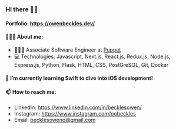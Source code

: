 ### Hi there 👋🏾
#### Portfolio: https://owenbeckles.dev/
####  🧑🏾‍🦱 About me:
- 👨🏾‍💻 Associate Software Engineer at [Puppet](https://puppet.com/)
- 💻 Technologies: Javascript, Next.js, React.js, Redux.js, Node.js, Express.js, Python, Flask, HTML, CSS, PostGreSQL, Git, Docker

#### 🌱 I’m currently learning Swift to dive into iOS development!

####  📫 How to reach me:
- LinkedIn: https://www.linkedin.com/in/becklesowen/
- Instagram: https://www.instagram.com/oobeckles
- Email: becklesoweno@gmail.com

<!--
**owenbeckles/owenbeckles** is a ✨ _special_ ✨ repository because its `README.md` (this file) appears on your GitHub profile.

Here are some ideas to get you started:

- 🔭 I’m currently working on ...
- 🌱 I’m currently learning ...
- 👯 I’m looking to collaborate on ...
- 🤔 I’m looking for help with ...
- 💬 Ask me about ...
- 📫 How to reach me: ...
- 😄 Pronouns: ...
- ⚡ Fun fact: ...
-->
